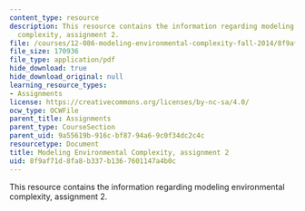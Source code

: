 ```yaml
---
content_type: resource
description: This resource contains the information regarding modeling environmental
  complexity, assignment 2.
file: /courses/12-086-modeling-environmental-complexity-fall-2014/8f9af71d8fa8b337b1367601147a4b0c_MIT12_086F14_PS2.pdf
file_size: 170936
file_type: application/pdf
hide_download: true
hide_download_original: null
learning_resource_types:
- Assignments
license: https://creativecommons.org/licenses/by-nc-sa/4.0/
ocw_type: OCWFile
parent_title: Assignments
parent_type: CourseSection
parent_uid: 9a55619b-916c-bf87-94a6-9c0f34dc2c4c
resourcetype: Document
title: Modeling Environmental Complexity, assignment 2
uid: 8f9af71d-8fa8-b337-b136-7601147a4b0c
---
```

This resource contains the information regarding modeling environmental complexity, assignment 2.